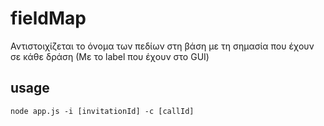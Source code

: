 # fieldMap
Αντιστοιχίζεται το όνομα των πεδίων στη βάση με τη σημασία που έχουν σε κάθε δράση (Με το label που έχουν στο GUI)

## usage
`node app.js -i [invitationId] -c [callId]`
